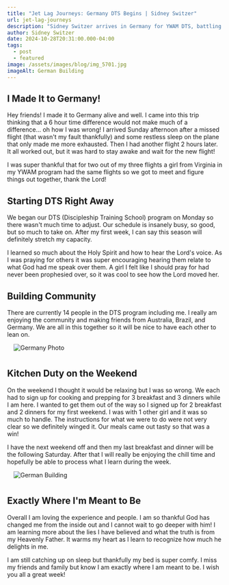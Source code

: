 ```yaml
---
title: "Jet Lag Journeys: Germany DTS Begins | Sidney Switzer"
url: jet-lag-journeys
description: "Sidney Switzer arrives in Germany for YWAM DTS, battling jet lag and diving into discipleship training. Read about her first week and hearing God's voice."
author: Sidney Switzer
date: 2024-10-28T20:31:00.000-04:00
tags:
  - post
  - featured
image: /assets/images/blog/img_5701.jpg
imageAlt: German Building
---
```


## I Made It to Germany!

Hey friends! I made it to Germany alive and well. I came into this trip thinking that a 6 hour time difference would not make much of a difference... oh how I was wrong! I arrived Sunday afternoon after a missed flight (that wasn't my fault thankfully) and some restless sleep on the plane that only made me more exhausted. Then I had another flight 2 hours later. It all worked out, but it was hard to stay awake and wait for the new flight!

I was super thankful that for two out of my three flights a girl from Virginia in my YWAM program had the same flights so we got to meet and figure things out together, thank the Lord!

## Starting DTS Right Away

We began our DTS (Discipleship Training School) program on Monday so there wasn't much time to adjust. Our schedule is insanely busy, so good, but so much to take on. After my first week, I can say this season will definitely stretch my capacity.

I learned so much about the Holy Spirit and how to hear the Lord's voice. As I was praying for others it was super encouraging hearing them relate to what God had me speak over them. A girl I felt like I should pray for had never been prophesied over, so it was cool to see how the Lord moved her.

## Building Community

There are currently 14 people in the DTS program including me. I really am enjoying the community and making friends from Australia, Brazil, and Germany. We are all in this together so it will be nice to have each other to lean on.

<img src="/assets/images/blog/img_5662.jpg" alt="Germany Photo" style=" margin: 0 0 10px 15px; max-width:500px;" />

## Kitchen Duty on the Weekend

On the weekend I thought it would be relaxing but I was so wrong. We each had to sign up for cooking and prepping for 3 breakfast and 3 dinners while I am here. I wanted to get them out of the way so I signed up for 2 breakfast and 2 dinners for my first weekend. I was with 1 other girl and it was so much to handle. The instructions for what we were to do were not very clear so we definitely winged it. Our meals came out tasty so that was a win!

I have the next weekend off and then my last breakfast and dinner will be the following Saturday. After that I will really be enjoying the chill time and hopefully be able to process what I learn during the week.

<img src="/assets/images/blog/img_5710.jpg" alt="German Building" style=" margin: 0 0 10px 15px; max-width:500px;" />

## Exactly Where I'm Meant to Be

Overall I am loving the experience and people. I am so thankful God has changed me from the inside out and I cannot wait to go deeper with him! I am learning more about the lies I have believed and what the truth is from my Heavenly Father. It warms my heart as I learn to recognize how much he delights in me.

I am still catching up on sleep but thankfully my bed is super comfy. I miss my friends and family but know I am exactly where I am meant to be. I wish you all a great week!
